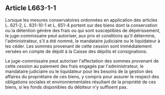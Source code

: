 Article L663-1-1
----
Lorsque les mesures conservatoires ordonnées en application des articles L.
621-2, L. 631-10-1 et L. 651-4 portent sur des biens dont la conservation ou la
détention génère des frais ou qui sont susceptibles de dépérissement, le
juge-commissaire peut autoriser, aux prix et conditions qu'il détermine,
l'administrateur, s'il a été nommé, le mandataire judiciaire ou le liquidateur à
les céder. Les sommes provenant de cette cession sont immédiatement versées en
compte de dépôt à la Caisse des dépôts et consignations.

Le juge-commissaire peut autoriser l'affectation des sommes provenant de cette
cession au paiement des frais engagés par l'administrateur, le mandataire
judiciaire ou le liquidateur pour les besoins de la gestion des affaires du
propriétaire de ces biens, y compris pour assurer le respect des obligations
sociales et environnementales résultant de la propriété de ces biens, si les
fonds disponibles du débiteur n'y suffisent pas.
